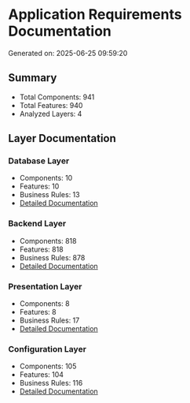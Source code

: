 # Application Requirements Documentation

Generated on: 2025-06-25 09:59:20

## Summary

- Total Components: 941
- Total Features: 940
- Analyzed Layers: 4

## Layer Documentation

### Database Layer
- Components: 10
- Features: 10
- Business Rules: 13
- [Detailed Documentation](./database_requirements_20250625_095920.md)

### Backend Layer
- Components: 818
- Features: 818
- Business Rules: 878
- [Detailed Documentation](./backend_requirements_20250625_095920.md)

### Presentation Layer
- Components: 8
- Features: 8
- Business Rules: 17
- [Detailed Documentation](./presentation_requirements_20250625_095920.md)

### Configuration Layer
- Components: 105
- Features: 104
- Business Rules: 116
- [Detailed Documentation](./configuration_requirements_20250625_095920.md)

